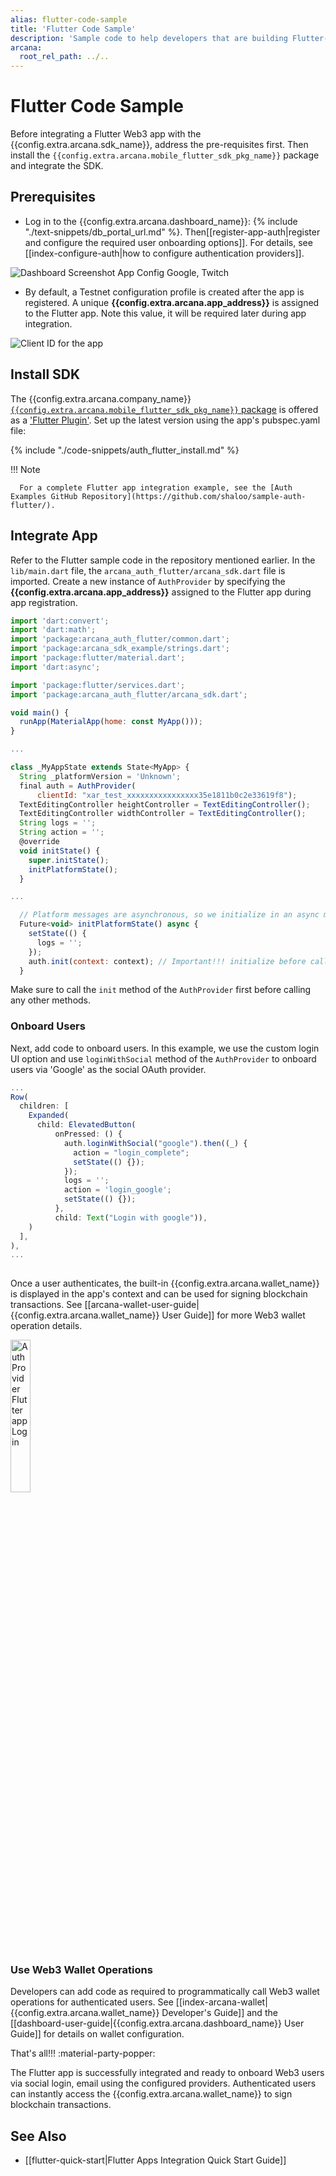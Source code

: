 ```yaml
---
alias: flutter-code-sample
title: 'Flutter Code Sample'
description: 'Sample code to help developers that are building Flutter-based mobile apps to quickly integrate with the Arcana Auth SDK.'
arcana:
  root_rel_path: ../..
---
```


# Flutter Code Sample

Before integrating a Flutter Web3 app with the {{config.extra.arcana.sdk_name}}, address the pre-requisites first. Then install the `{{config.extra.arcana.mobile_flutter_sdk_pkg_name}}` package and integrate the SDK.

## Prerequisites

* Log in to the {{config.extra.arcana.dashboard_name}}: {% include "./text-snippets/db_portal_url.md" %}. Then[[register-app-auth|register and configure the required user onboarding options]]. For details, see [[index-configure-auth|how to configure authentication providers]].

<img class="an-screenshots-noeffects" alt="Dashboard Screenshot App Config Google, Twitch" src="/img/nextjs_app_db_setup_google_twitch.png"/>

* By default, a Testnet configuration profile is created after the app is registered. A unique **{{config.extra.arcana.app_address}}** is assigned to the Flutter app. Note this value, it will be required later during app integration.

<img class="an-screenshots-noeffects"  alt="Client ID for the app" src="/img/an_db_app_address.png"/>

## Install SDK

The {{config.extra.arcana.company_name}} [`{{config.extra.arcana.mobile_flutter_sdk_pkg_name}}` package](https://pub.dev/packages/arcana_auth_flutter) is offered as a ['Flutter Plugin'](https://docs.flutter.dev/packages-and-plugins/developing-packages). Set up the latest version using the app's pubspec.yaml file: 

{% include "./code-snippets/auth_flutter_install.md" %}

!!! Note

      For a complete Flutter app integration example, see the [Auth Examples GitHub Repository](https://github.com/shaloo/sample-auth-flutter/).

## Integrate App

Refer to the Flutter sample code in the repository mentioned earlier. In the  `lib/main.dart` file, the `arcana_auth_flutter/arcana_sdk.dart` file is imported. Create a new instance of `AuthProvider` by specifying the **{{config.extra.arcana.app_address}}** assigned to the Flutter app during app registration.

```js title="sample-auth-flutter/lib/main.dart" hl_lines="3-4 9 19-20 38"
import 'dart:convert';
import 'dart:math';
import 'package:arcana_auth_flutter/common.dart';
import 'package:arcana_sdk_example/strings.dart';
import 'package:flutter/material.dart';
import 'dart:async';

import 'package:flutter/services.dart';
import 'package:arcana_auth_flutter/arcana_sdk.dart';

void main() {
  runApp(MaterialApp(home: const MyApp()));
}

...

class _MyAppState extends State<MyApp> {
  String _platformVersion = 'Unknown';
  final auth = AuthProvider(
      clientId: "xar_test_xxxxxxxxxxxxxxxx35e1811b0c2e33619f8");
  TextEditingController heightController = TextEditingController();
  TextEditingController widthController = TextEditingController();
  String logs = '';
  String action = '';
  @override
  void initState() {
    super.initState();
    initPlatformState();
  }

...

  // Platform messages are asynchronous, so we initialize in an async method.
  Future<void> initPlatformState() async {
    setState(() {
      logs = '';
    });
    auth.init(context: context); // Important!!! initialize before calling other methods
  }
```

Make sure to call the `init` method of the `AuthProvider` first before calling any other methods.

### Onboard Users

Next, add code to onboard users. In this example, we use the custom login UI option and use `loginWithSocial` method of the `AuthProvider` to onboard users via 'Google' as the social OAuth provider.

```js title="sample-auth-flutter/lib/main.dart" hl_lines="7-10"
...
Row(
  children: [
    Expanded(
      child: ElevatedButton(
          onPressed: () {
            auth.loginWithSocial("google").then((_) {
              action = "login_complete";
              setState(() {});
            });
            logs = '';
            action = 'login_google';
            setState(() {});
          },
          child: Text("Login with google")),
    )
  ],
),
...
       
```

Once a user authenticates, the built-in {{config.extra.arcana.wallet_name}} is displayed in the app's context and can be used for signing blockchain transactions. See [[arcana-wallet-user-guide|{{config.extra.arcana.wallet_name}} User Guide]] for more Web3 wallet operation details.

<img alt="AuthProvider Flutter app Login" src="/img/auth_ex_flutter_ios.gif" width="25%"/>

### Use Web3 Wallet Operations

Developers can add code as required to programmatically call Web3 wallet operations for authenticated users. See [[index-arcana-wallet|{{config.extra.arcana.wallet_name}} Developer's Guide]] and the [[dashboard-user-guide|{{config.extra.arcana.dashboard_name}} User Guide]] for details on wallet configuration.

That's all!!! :material-party-popper:

The Flutter app is successfully integrated and ready to onboard Web3 users via social login, email using the configured providers. Authenticated users can instantly access the {{config.extra.arcana.wallet_name}} to sign blockchain transactions.

## See Also

* [[flutter-quick-start|Flutter Apps Integration Quick Start Guide]]